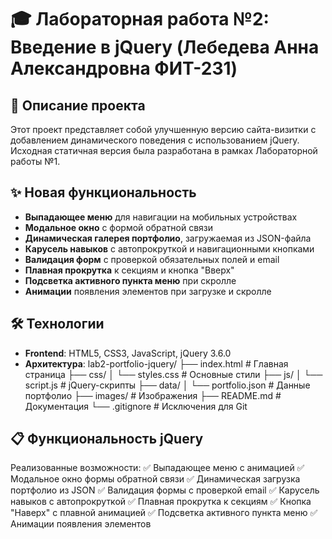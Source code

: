 # 🎓 Лабораторная работа №2: Введение в jQuery (Лебедева Анна Александровна ФИТ-231)

## 📝 Описание проекта

Этот проект представляет собой улучшенную версию сайта-визитки с добавлением динамического поведения с использованием jQuery. Исходная статичная версия была разработана в рамках Лабораторной работы №1.

## ✨ Новая функциональность

- **Выпадающее меню** для навигации на мобильных устройствах
- **Модальное окно** с формой обратной связи
- **Динамическая галерея портфолио**, загружаемая из JSON-файла
- **Карусель навыков** с автопрокруткой и навигационными кнопками
- **Валидация форм** с проверкой обязательных полей и email
- **Плавная прокрутка** к секциям и кнопка "Вверх"
- **Подсветка активного пункта меню** при скролле
- **Анимации** появления элементов при загрузке и скролле

## 🛠️ Технологии

- **Frontend**: HTML5, CSS3, JavaScript, jQuery 3.6.0
- **Архитектура**:
lab2-portfolio-jquery/
├── index.html # Главная страница
├── css/
│ └── styles.css # Основные стили
├── js/
│ └── script.js # jQuery-скрипты
├── data/
│ └── portfolio.json # Данные портфолио
├── images/ # Изображения
├── README.md # Документация
└── .gitignore # Исключения для Git

## 📋 Функциональность jQuery
Реализованные возможности:
✅ Выпадающее меню с анимацией
✅ Модальное окно формы обратной связи
✅ Динамическая загрузка портфолио из JSON
✅ Валидация формы с проверкой email
✅ Карусель навыков с автопрокруткой
✅ Плавная прокрутка к секциям
✅ Кнопка "Наверх" с плавной анимацией
✅ Подсветка активного пункта меню
✅ Анимации появления элементов
